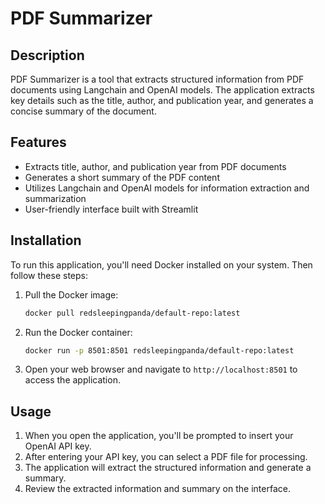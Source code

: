 # PDF Summarizer

## Description
PDF Summarizer is a tool that extracts structured information from PDF documents using Langchain and OpenAI models. The application extracts key details such as the title, author, and publication year, and generates a concise summary of the document.

## Features
- Extracts title, author, and publication year from PDF documents
- Generates a short summary of the PDF content
- Utilizes Langchain and OpenAI models for information extraction and summarization
- User-friendly interface built with Streamlit

## Installation

To run this application, you'll need Docker installed on your system. Then follow these steps:

1. Pull the Docker image:
   ```bash
   docker pull redsleepingpanda/default-repo:latest
   ```

2. Run the Docker container:
   ```bash
   docker run -p 8501:8501 redsleepingpanda/default-repo:latest
   ```

3. Open your web browser and navigate to `http://localhost:8501` to access the application.

## Usage

1. When you open the application, you'll be prompted to insert your OpenAI API key.
2. After entering your API key, you can select a PDF file for processing.
3. The application will extract the structured information and generate a summary.
4. Review the extracted information and summary on the interface.
